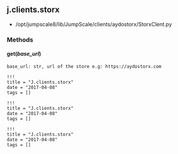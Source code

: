 <!-- toc -->
## j.clients.storx

- /opt/jumpscale8/lib/JumpScale/clients/aydostorx/StorxClent.py

### Methods

#### get(*base_url*) 

```
base_url: str, url of the store e.g: https://aydostorx.com

```


```
!!!
title = "J.clients.storx"
date = "2017-04-08"
tags = []
```

```
!!!
title = "J.clients.storx"
date = "2017-04-08"
tags = []
```

```
!!!
title = "J.clients.storx"
date = "2017-04-08"
tags = []
```
